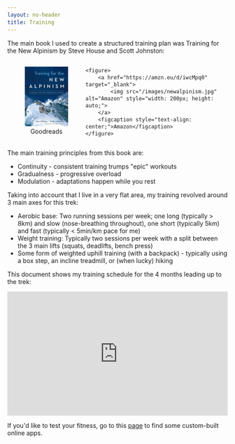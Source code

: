 ```yaml
---
layout: no-header
title: Training
---
```


The main book I used to create a structured training plan was Training for the New Alpinism by Steve House and Scott Johnston:

<div style="display: flex; justify-content: space-around;">
    <figure>
        <a href="https://www.goodreads.com/book/show/18342422-training-for-the-new-alpinism" target="_blank">
            <img src="/images/newalpinism.jpg" alt="Goodreads" style="width: 200px; height: auto;">
        </a>
        <figcaption style="text-align: center;">Goodreads</figcaption>
    </figure>

    <figure>
        <a href="https://amzn.eu/d/iwcMpq0" target="_blank">
            <img src="/images/newalpinism.jpg" alt="Amazon" style="width: 200px; height: auto;">
        </a>
        <figcaption style="text-align: center;">Amazon</figcaption>
    </figure>
</div>

The main training principles from this book are:
<ul>
  <li>Continuity - consistent training trumps "epic" workouts</li>
  <li>Gradualness - progressive overload</li>
  <li>Modulation - adaptations happen while you rest</li>
</ul>

Taking into account that I live in a very flat area, my training revolved around 3 main axes for this trek:
<ul>
  <li>Aerobic base: Two running sessions per week; one long (typically > 8km) and slow (nose-breathing throughout), one short (typically 5km) and fast (typically < 5min/km pace for me) </li>
  <li>Weight training: Typically two sessions per week with a split between the 3 main lifts (squats, deadlifts, bench press)</li>
  <li>Some form of weighted uphill training (with a backpack) - typically using a box step, an incline treadmill, or (when lucky) hiking</li>
</ul>


This document shows my training schedule for the 4 months leading up to the trek:
<div style="position: relative; overflow: hidden; padding-top: 56.25%; width: 100%;">
    <iframe 
        src="https://docs.google.com/document/d/e/2PACX-1vRAMmarVnTiKNiqIr8FvDRM2EzYsSjRpjKemeP5xwF2TYgNwkklfj_ETslVLENP2nrUciTBjpQ7PvL_/pub?embedded=true" 
        style="position: absolute; top: 0; left: 0; width: 100%; height: 100%; border: 0;"
        title="Training Schedule Document">
    </iframe>
</div>



If you'd like to test your fitness, go to this [page](/streamlit-apps) to find some custom-built online apps.

